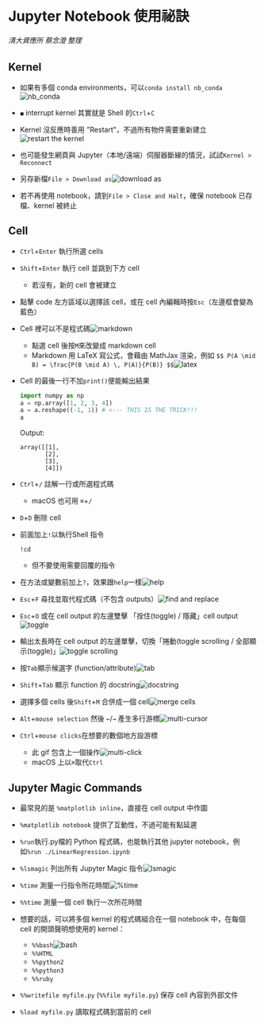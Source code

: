 # Jupyter Notebook 使用祕訣
###### 清大資應所 蔡念澄 整理

## Kernel
* 如果有多個 conda environments，可以`conda install nb_conda`![nb_conda](images/nb_conda.png)

* `◼︎` interrupt kernel 其實就是 Shell 的`Ctrl`+`C`

* Kernel 沒反應時善用 "Restart"，不過所有物件需要重新建立![restart the kernel](images/restart_kernel.png)

* 也可能發生網頁與 Jupyter（本地/遠端）伺服器斷線的情況，試試`Kernel > Reconnect`

* 另存新檔`File > Download as`![download as](images/download_as.png)

* 若不再使用 notebook，請到`File > Close and Halt`，確保 notebook 已存檔、kernel 被終止

## Cell
* `Ctrl`+`Enter` 執行所選 cells

* `Shift`+`Enter` 執行 cell 並跳到下方 cell
	* 若沒有，新的 cell 會被建立

* 點擊 code 左方區域以選擇該 cell，或在 cell 內編輯時按`Esc`（左邊框會變為藍色）

* Cell 裡可以不是程式碼![markdown](images/markdown.png)
    * 點選 cell 後按`M`來改變成 markdown cell
    * Markdown 用 LaTeX 寫公式，會藉由 MathJax 渲染，例如
    `$$ P(A \mid B) = \frac{P(B \mid A) \, P(A)}{P(B)} $$`![latex](images/latex.png)

* Cell 的最後一行不加`print()`便能輸出結果

	```python
	import numpy as np
	a = np.array([1, 2, 3, 4])
	a = a.reshape((-1, 1)) # <--- THIS IS THE TRICK!!!
	a
	```
	Output:
	
	```
	array([[1],
	       [2],
	       [3],
	       [4]])
	```
	
* `Ctrl`+`/` 註解一行或所選程式碼
	* macOS 也可用 `⌘`+`/`

* `D`+`D` 刪除 cell

* 前面加上`!`以執行Shell 指令

	```
	!cd
	```
	* 但不要使用需要回覆的指令

* 在方法或變數前加上`?`，效果跟`help`一樣![help](images/help.png)

* `Esc`+`F` 尋找並取代程式碼（不包含 outputs）![find and replace](images/find_replace.png)

* `Esc`+`O` 或在 cell output 的左邊雙擊 「拴住(toggle) / 隱藏」cell output![toggle](images/toggle.png)

* 輸出太長時在 cell output 的左邊單擊，切換「捲動(toggle scrolling / 全部顯示(toggle)」![toggle scrolling](images/toggle_scrolling.png)

* 按`Tab`顯示候選字 (function/attribute)![tab](images/tab.png)

* `Shift`+`Tab` 顯示 function 的 docstring![docstring](images/docstring.png)

* 選擇多個 cells 後`Shift`+`M` 合併成一個 cell![merge cells](images/multi-merge.gif)

* `Alt`+`mouse selection` 然後 `←`/`→` 產生多行游標![multi-cursor](images/multi-cursor.gif)

* `Ctrl`+`mouse clicks`在想要的數個地方設游標
	* 此 gif 包含上一個操作![multi-click](images/multi-click.gif)
	* macOS 上以`⌘`取代`Ctrl`

## Jupyter Magic Commands
* 最常見的是 `%matplotlib inline`，直接在 cell output 中作圖

* `%matplotlib notebook` 提供了互動性，不過可能有點延遲

* `%run`執行.py檔的 Python 程式碼，也能執行其他 jupyter notebook，例如`%run ./LinearRegression.ipynb`

* `%lsmagic` 列出所有 Jupyter Magic 指令![lsmagic](images/lsmagic.png)

* `%time` 測量一行指令所花時間![%time](images/time.png)

* `%%time` 測量一個 cell 執行一次所花時間

* 想要的話，可以將多個 kernel 的程式碼組合在一個 notebook 中，在每個 cell 的開頭聲明想使用的 kernel：
	* `%%bash`![bash](images/bash.png)
	* `%%HTML`
	* `%%python2`
	* `%%python3`
	* `%%ruby`

* `%%writefile myfile.py` (`%%file myfile.py`) 保存 cell 內容到外部文件

* `%load myfile.py` 讀取程式碼到當前的 cell

